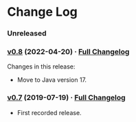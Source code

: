 # Change Log

### Unreleased

### [v0.8](https://github.com/realityforge/glassfish-timers/tree/v0.8) (2022-04-20) · [Full Changelog](https://github.com/spritz/spritz/compare/v0.7...v0.8)

Changes in this release:

* Move to Java version 17.

### [v0.7](https://github.com/realityforge/glassfish-timers/tree/v0.7) (2019-07-19) · [Full Changelog](https://github.com/realityforge/glassfish-timers/compare/v0.6...v0.7)

* First recorded release.
